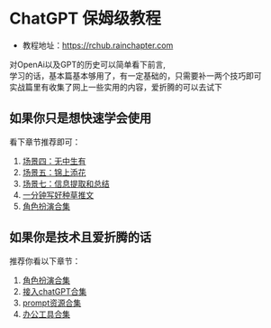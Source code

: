 # ChatGPT 保姆级教程
 
 - 教程地址：https://rchub.rainchapter.com
 
  对OpenAi以及GPT的历史可以简单看下前言,</br>
  学习的话，基本篇基本够用了，有一定基础的，只需要补一两个技巧即可</br>
  实战篇里有收集了网上一些实用的内容，爱折腾的可以去试下</br>

## 如果你只是想快速学会使用

看下章节推荐即可：
1. [场景四：无中生有](https://rchub.rainchapter.com/#/index?articleId=3cdf7f6e4aa9458b8f6e1f1e3e7fa9f0)
1. [场景五：锦上添花](https://rchub.rainchapter.com/#/index?articleId=74622d29b56f4cbbbb3280bcb16deaf0)
1. [场景七：信息提取和总结](https://rchub.rainchapter.com/#/index?articleId=393bf60e252b494fa1e5c976785b0251)
1. [一分钟写好种草推文](https://rchub.rainchapter.com/#/index?articleId=319c86147d1941eb9de2d22a18ff95f0)
1. [角色扮演合集](https://rchub.rainchapter.com/#/index?articleId=ca20a45f47b04ba891194a3e8eafb0c2)

## 如果你是技术且爱折腾的话

推荐你看以下章节：
1. [角色扮演合集](https://rchub.rainchapter.com/#/index?articleId=ca20a45f47b04ba891194a3e8eafb0c2)
1. [接入chatGPT合集](https://rchub.rainchapter.com/#/index?articleId=161c03a6ca504cca8d89055a6832806d)
1. [prompt资源合集](https://rchub.rainchapter.com/#/index?articleId=627ca5e7d22a448298f3b9d6eaf5262a)
1. [办公工具合集](https://rchub.rainchapter.com/#/index?articleId=1ce9b9595a8345a4aa29f1763b12c378)


